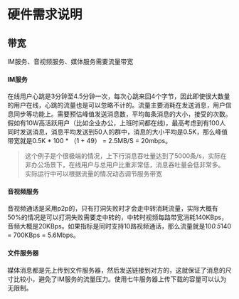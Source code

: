 # 硬件需求说明

## 带宽
IM服务、音视频服务、媒体服务需要流量带宽

#### IM服务
在线用户心跳是3分钟至4.5分钟一次，每次心跳来回4个字节，因此即使很大数量的用户在线，心跳的流量也是可以忽略不计的。流量主要消耗在发送消息，用户信息同步等功能上。需要预估峰值发送消息数，平均每条消息的大小，接受的次数。假如有10W高活跃用户（比如企业办公，上班时间都在线)，最高考虑到有100人同时发送消息，消息平均发送到50人的群中，消息的大小平均是0.5K，那么峰值带宽就是0.5K * 100 * （1 + 49） = 2.5MB/S = 20mbps。
> 这个例子是个很极端的情况，上下行消息吞吐量达到了5000条/s，实际在非办公场景下，在线用户与总用户比重非常低，消息吞吐量会低非常多。
> 实际运行中可以根据流量的情况动态调节服务带宽

#### 音视频服务
音视频通话是采用p2p的，只有打洞失败时才会走中转消耗流量，实际大概有50%的情况是可以打洞失败需要走中转的，中转时视频每路带宽消耗140KBps，音频大概是20KBps。如果指标是同时支持10路视频通话，那么流量就是10*0.5*140 = 700KBps = 5.6Mbps。

#### 文件服务器
媒体消息都是先上传到文件服务器，然后发送链接到对方的，这就保证了消息的尺寸比较小，避免了IM服务的流量压力。使用七牛服务器上传下载的容量可以认为无限制。
